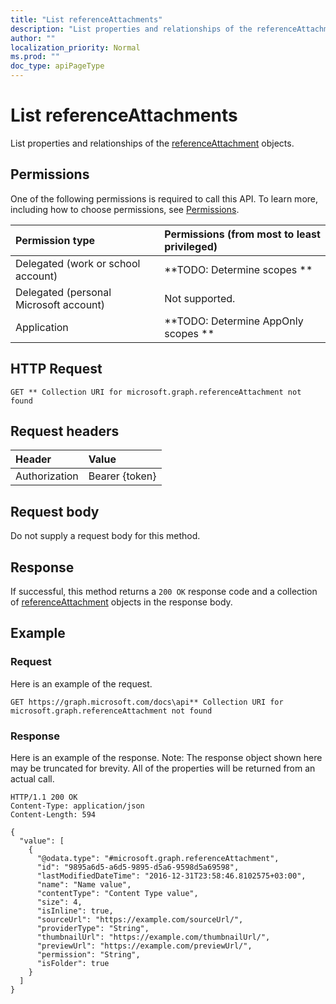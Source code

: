 ```yaml
---
title: "List referenceAttachments"
description: "List properties and relationships of the referenceAttachment objects."
author: ""
localization_priority: Normal
ms.prod: ""
doc_type: apiPageType
---
```


# List referenceAttachments

List properties and relationships of the [referenceAttachment](../resources/referenceattachment.md) objects.

## Permissions
One of the following permissions is required to call this API. To learn more, including how to choose permissions, see [Permissions](/concepts/permissions-reference.md).

|Permission type|Permissions (from most to least privileged)|
|:---|:---|
|Delegated (work or school account)|**TODO: Determine scopes **|
|Delegated (personal Microsoft account)|Not supported.|
|Application|**TODO: Determine AppOnly scopes **|

## HTTP Request
<!-- {
  "blockType": "ignored"
}
-->
``` http
GET ** Collection URI for microsoft.graph.referenceAttachment not found
```

## Request headers
|Header|Value|
|:---|:---|
|Authorization|Bearer {token}|

## Request body
Do not supply a request body for this method.

## Response
If successful, this method returns a `200 OK` response code and a collection of [referenceAttachment](../resources/referenceattachment.md) objects in the response body.

## Example

### Request
Here is an example of the request.
<!-- {
  "blockType": "request",
  "name": "get_referenceattachment"
}
-->
``` http
GET https://graph.microsoft.com/docs\api** Collection URI for microsoft.graph.referenceAttachment not found
```

### Response
Here is an example of the response. Note: The response object shown here may be truncated for brevity. All of the properties will be returned from an actual call.
<!-- {
  "blockType": "response",
  "truncated": true,
  "@odata.type": "collection(microsoft.graph.referenceattachment)"
}
-->
``` http
HTTP/1.1 200 OK
Content-Type: application/json
Content-Length: 594

{
  "value": [
    {
      "@odata.type": "#microsoft.graph.referenceAttachment",
      "id": "9895a6d5-a6d5-9895-d5a6-9598d5a69598",
      "lastModifiedDateTime": "2016-12-31T23:58:46.8102575+03:00",
      "name": "Name value",
      "contentType": "Content Type value",
      "size": 4,
      "isInline": true,
      "sourceUrl": "https://example.com/sourceUrl/",
      "providerType": "String",
      "thumbnailUrl": "https://example.com/thumbnailUrl/",
      "previewUrl": "https://example.com/previewUrl/",
      "permission": "String",
      "isFolder": true
    }
  ]
}
```

